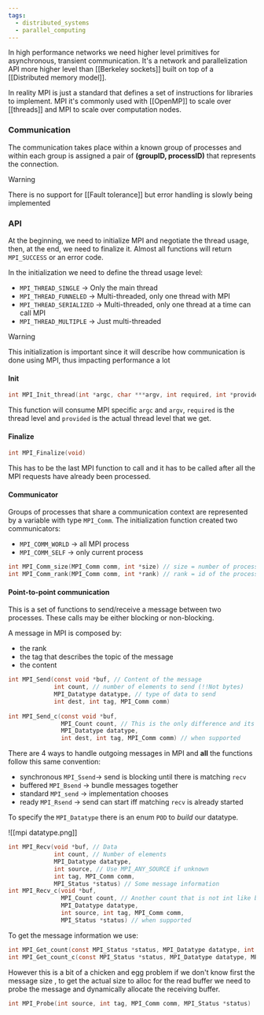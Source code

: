 ```yaml
---
tags:
  - distributed_systems
  - parallel_computing
---
```

In high performance networks we need higher level primitives for asynchronous, transient communication. It's a network and parallelization API more higher level than [[Berkeley sockets]] built on top of a [[Distributed memory model]]. 

In reality MPI is just a standard that defines a set of instructions for libraries to implement. MPI it's commonly used with [[OpenMP]] to scale over [[threads]] and MPI to scale over computation nodes. 
### Communication

The communication takes place within a known group of processes and within each group is assigned a pair of **(groupID, processID)**  that represents the connection.

>[!warning]
>There is no support for [[Fault tolerance]] but error handling is slowly being implemented
### API

At the beginning, we need to initialize MPI and negotiate the thread usage, then, at the end, we need to finalize it. Almost all functions will return `MPI_SUCCESS` or an error code. 

In the initialization we need to define the thread usage level:
- `MPI_THREAD_SINGLE` -> Only the main thread
- `MPI_THREAD_FUNNELED` -> Multi-threaded, only one thread with MPI
- `MPI_THREAD_SERIALIZED` -> Multi-threaded, only one thread at a time can call MPI
- `MPI_THREAD_MULTIPLE` -> Just multi-threaded

>[!warning]
>This initialization is important since it will describe how communication is done using MPI, thus impacting performance a lot
#### Init

```c
int MPI_Init_thread(int *argc, char ***argv, int required, int *provided)
```

This function will consume MPI specific `argc` and `argv`, `required` is the thread level and `provided` is the actual thread level that we get.
#### Finalize

```c
int MPI_Finalize(void)
```

This has to be the last MPI function to call and it has to be called after all the MPI requests have already been processed.
#### Communicator

Groups of processes that share a communication context are represented by a variable with type `MPI_Comm`. The initialization function created two communicators:
- `MPI_COMM_WORLD` -> all MPI process
- `MPI_COMM_SELF` -> only current process

```c
int MPI_Comm_size(MPI_Comm comm, int *size) // size = number of processes
int MPI_Comm_rank(MPI_Comm comm, int *rank) // rank = id of the process [0, size)
```
#### Point-to-point communication

This is a set of functions to send/receive a message between two processes. These calls may be either blocking or non-blocking. 

A message in MPI is composed by:
- the rank
- the tag that describes the topic of the message
- the content

```c
int MPI_Send(const void *buf, // Content of the message
			 int count, // number of elements to send (!!Not bytes)
			 MPI_Datatype datatype, // type of data to send
			 int dest, int tag, MPI_Comm comm) 
			 
int MPI_Send_c(const void *buf, 
			   MPI_Count count, // This is the only difference and its just the type
			   MPI_Datatype datatype, 
			   int dest, int tag, MPI_Comm comm) // when supported
```

There are 4 ways to handle outgoing messages in MPI and **all** the functions follow this same convention:
- synchronous `MPI_Ssend`-> send is blocking until there is matching `recv`
- buffered `MPI_Bsend` -> bundle messages together 
- standard `MPI_send` -> implementation chooses
- ready  `MPI_Rsend` -> send can start iff matching `recv` is already started

To specify the `MPI_Datatype` there is an enum `POD` to *build* our datatype.

![[mpi datatype.png]]

```c
int MPI_Recv(void *buf, // Data
			 int count, // Number of elements
			 MPI_Datatype datatype, 
			 int source, // Use MPI_ANY_SOURCE if unknown 
			 int tag, MPI_Comm comm, 
			 MPI_Status *status) // Some message information
int MPI_Recv_c(void *buf, 
			   MPI_Count count, // Another count that is not int like before
			   MPI_Datatype datatype, 
			   int source, int tag, MPI_Comm comm, 
			   MPI_Status *status) // when supported
```

To get the message information we use:
```c
int MPI_Get_count(const MPI_Status *status, MPI_Datatype datatype, int *count)
int MPI_Get_count_c(const MPI_Status *status, MPI_Datatype datatype, MPI_Count *count)
```

However this is a bit of a chicken and egg problem if we don't know first the message size , to get the actual size to alloc for the read buffer we need to probe the message and dynamically allocate the receiving buffer.
```c
int MPI_Probe(int source, int tag, MPI_Comm comm, MPI_Status *status)
```

